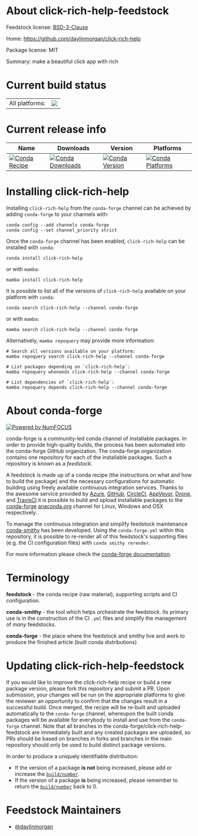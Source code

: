 About click-rich-help-feedstock
===============================

Feedstock license: [BSD-3-Clause](https://github.com/conda-forge/click-rich-help-feedstock/blob/main/LICENSE.txt)

Home: https://github.com/daylinmorgan/click-rich-help

Package license: MIT

Summary: make a beautiful click app with rich

Current build status
====================


<table><tr><td>All platforms:</td>
    <td>
      <a href="https://dev.azure.com/conda-forge/feedstock-builds/_build/latest?definitionId=14594&branchName=main">
        <img src="https://dev.azure.com/conda-forge/feedstock-builds/_apis/build/status/click-rich-help-feedstock?branchName=main">
      </a>
    </td>
  </tr>
</table>

Current release info
====================

| Name | Downloads | Version | Platforms |
| --- | --- | --- | --- |
| [![Conda Recipe](https://img.shields.io/badge/recipe-click--rich--help-green.svg)](https://anaconda.org/conda-forge/click-rich-help) | [![Conda Downloads](https://img.shields.io/conda/dn/conda-forge/click-rich-help.svg)](https://anaconda.org/conda-forge/click-rich-help) | [![Conda Version](https://img.shields.io/conda/vn/conda-forge/click-rich-help.svg)](https://anaconda.org/conda-forge/click-rich-help) | [![Conda Platforms](https://img.shields.io/conda/pn/conda-forge/click-rich-help.svg)](https://anaconda.org/conda-forge/click-rich-help) |

Installing click-rich-help
==========================

Installing `click-rich-help` from the `conda-forge` channel can be achieved by adding `conda-forge` to your channels with:

```
conda config --add channels conda-forge
conda config --set channel_priority strict
```

Once the `conda-forge` channel has been enabled, `click-rich-help` can be installed with `conda`:

```
conda install click-rich-help
```

or with `mamba`:

```
mamba install click-rich-help
```

It is possible to list all of the versions of `click-rich-help` available on your platform with `conda`:

```
conda search click-rich-help --channel conda-forge
```

or with `mamba`:

```
mamba search click-rich-help --channel conda-forge
```

Alternatively, `mamba repoquery` may provide more information:

```
# Search all versions available on your platform:
mamba repoquery search click-rich-help --channel conda-forge

# List packages depending on `click-rich-help`:
mamba repoquery whoneeds click-rich-help --channel conda-forge

# List dependencies of `click-rich-help`:
mamba repoquery depends click-rich-help --channel conda-forge
```


About conda-forge
=================

[![Powered by
NumFOCUS](https://img.shields.io/badge/powered%20by-NumFOCUS-orange.svg?style=flat&colorA=E1523D&colorB=007D8A)](https://numfocus.org)

conda-forge is a community-led conda channel of installable packages.
In order to provide high-quality builds, the process has been automated into the
conda-forge GitHub organization. The conda-forge organization contains one repository
for each of the installable packages. Such a repository is known as a *feedstock*.

A feedstock is made up of a conda recipe (the instructions on what and how to build
the package) and the necessary configurations for automatic building using freely
available continuous integration services. Thanks to the awesome service provided by
[Azure](https://azure.microsoft.com/en-us/services/devops/), [GitHub](https://github.com/),
[CircleCI](https://circleci.com/), [AppVeyor](https://www.appveyor.com/),
[Drone](https://cloud.drone.io/welcome), and [TravisCI](https://travis-ci.com/)
it is possible to build and upload installable packages to the
[conda-forge](https://anaconda.org/conda-forge) [anaconda.org](https://anaconda.org/)
channel for Linux, Windows and OSX respectively.

To manage the continuous integration and simplify feedstock maintenance
[conda-smithy](https://github.com/conda-forge/conda-smithy) has been developed.
Using the ``conda-forge.yml`` within this repository, it is possible to re-render all of
this feedstock's supporting files (e.g. the CI configuration files) with ``conda smithy rerender``.

For more information please check the [conda-forge documentation](https://conda-forge.org/docs/).

Terminology
===========

**feedstock** - the conda recipe (raw material), supporting scripts and CI configuration.

**conda-smithy** - the tool which helps orchestrate the feedstock.
                   Its primary use is in the construction of the CI ``.yml`` files
                   and simplify the management of *many* feedstocks.

**conda-forge** - the place where the feedstock and smithy live and work to
                  produce the finished article (built conda distributions)


Updating click-rich-help-feedstock
==================================

If you would like to improve the click-rich-help recipe or build a new
package version, please fork this repository and submit a PR. Upon submission,
your changes will be run on the appropriate platforms to give the reviewer an
opportunity to confirm that the changes result in a successful build. Once
merged, the recipe will be re-built and uploaded automatically to the
`conda-forge` channel, whereupon the built conda packages will be available for
everybody to install and use from the `conda-forge` channel.
Note that all branches in the conda-forge/click-rich-help-feedstock are
immediately built and any created packages are uploaded, so PRs should be based
on branches in forks and branches in the main repository should only be used to
build distinct package versions.

In order to produce a uniquely identifiable distribution:
 * If the version of a package **is not** being increased, please add or increase
   the [``build/number``](https://docs.conda.io/projects/conda-build/en/latest/resources/define-metadata.html#build-number-and-string).
 * If the version of a package **is** being increased, please remember to return
   the [``build/number``](https://docs.conda.io/projects/conda-build/en/latest/resources/define-metadata.html#build-number-and-string)
   back to 0.

Feedstock Maintainers
=====================

* [@daylinmorgan](https://github.com/daylinmorgan/)

